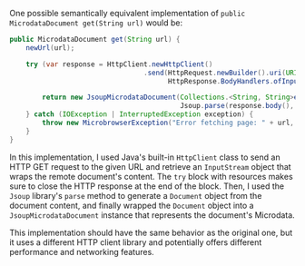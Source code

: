 One possible semantically equivalent implementation of `public MicrodataDocument get(String url)` would be:

```java
public MicrodataDocument get(String url) {
    newUrl(url);

    try (var response = HttpClient.newHttpClient()
                                 .send(HttpRequest.newBuilder().uri(URI.create(url)).GET().build(),
                                       HttpResponse.BodyHandlers.ofInputStream())) {

        return new JsoupMicrodataDocument(Collections.<String, String>emptyMap(),
                                          Jsoup.parse(response.body(), response.uri().toString()));
    } catch (IOException | InterruptedException exception) {
        throw new MicrobrowserException("Error fetching page: " + url, exception);
    }
}
```

In this implementation, I used Java's built-in `HttpClient` class to send an HTTP GET request to the given URL and retrieve an `InputStream` object that wraps the remote document's content. The `try` block with resources makes sure to close the HTTP response at the end of the block. Then, I used the `Jsoup` library's `parse` method to generate a `Document` object from the document content, and finally wrapped the `Document` object into a `JsoupMicrodataDocument` instance that represents the document's Microdata.

This implementation should have the same behavior as the original one, but it uses a different HTTP client library and potentially offers different performance and networking features.
